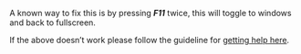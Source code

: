 
A known way to fix this is by pressing _**F11**_ twice, this will toggle to windows and back to fullscreen.

If the above doesn’t work please follow the guideline for [getting help here](https://github.com/RRHelpSquad/Helpdesk/wiki/Getting-Help).